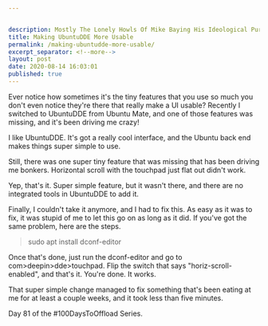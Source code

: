```yaml
---


description: Mostly The Lonely Howls Of Mike Baying His Ideological Purity At The Moon
title: Making UbuntuDDE More Usable
permalink: /making-ubuntudde-more-usable/
excerpt_separator: <!--more-->
layout: post
date: 2020-08-14 16:03:01
published: true
---
```


Ever notice how sometimes it's the tiny features that you use so much you don't even notice they're there that really make a UI usable? Recently I switched to UbuntuDDE from Ubuntu Mate, and one of those features was missing, and it's been driving me crazy!

<!--more-->

I like UbuntuDDE. It's got a really cool interface, and the Ubuntu back end makes things super simple to use. 

Still, there was one super tiny feature that was missing that has been driving me bonkers. Horizontal scroll with the touchpad just flat out didn't work. 

Yep, that's it. Super simple feature, but it wasn't there, and there are no integrated tools in UbuntuDDE to add it. 

Finally, I couldn't take it anymore, and I had to fix this. As easy as it was to fix, it was stupid of me to let this go on as long as it did. If you've got the same problem, here are the steps.

> sudo apt install dconf-editor

Once that's done, just run the dconf-editor and go to com>deepin>dde>touchpad. Flip the switch that says "horiz-scroll-enabled", and that's it. You're done. It works.

That super simple change managed to fix something that's been eating at me for at least a couple weeks, and it took less than five minutes. 

Day 81 of the #100DaysToOffload Series.